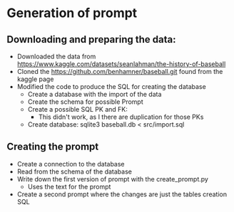 # Generation of prompt
## Downloading and preparing the data:

- Downloaded the data from https://www.kaggle.com/datasets/seanlahman/the-history-of-baseball 
- Cloned the https://github.com/benhamner/baseball.git found from the kaggle page
- Modified the code to produce the SQL for creating the database
    - Create a database with the import of the data
    - Create the schema for possible Prompt
    - Create a possible SQL PK and FK:
        - This didn't work, as I there are duplication for those PKs
    - Create database: sqlite3 baseball.db < src/import.sql


## Creating the prompt
- Create a connection to the database
- Read from the schema of the database
- Write down the first version of prompt with the create_prompt.py 
    - Uses the text for the prompt
- Create a second prompt where the changes are just the tables creation SQL